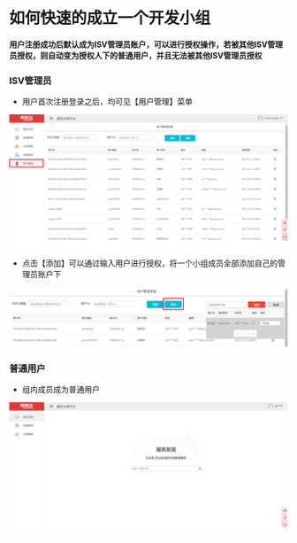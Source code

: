 # 如何快速的成立一个开发小组

**用户注册成功后默认成为ISV管理员账户，可以进行授权操作，若被其他ISV管理员授权，则自动变为授权人下的普通用户，并且无法被其他ISV管理员授权**

### ISV管理员
- 用户首次注册登录之后，均可见【用户管理】菜单

![](image/user1.png)

- 点击【添加】可以通过输入用户进行授权，将一个小组成员全部添加自己的管理员账户下

![](image/user2.png)
### 普通用户
- 组内成员成为普通用户

![](image/user3.png)